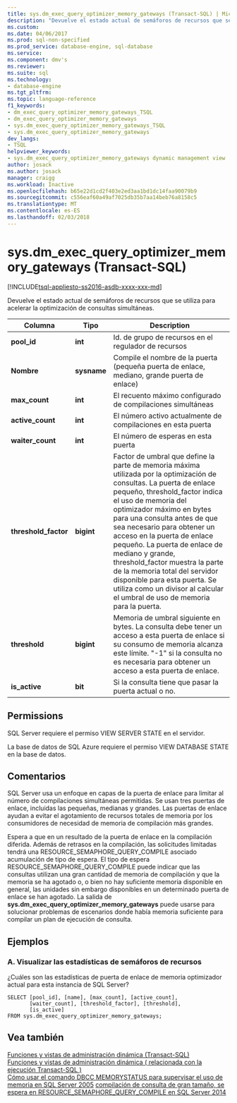 ```yaml
---
title: sys.dm_exec_query_optimizer_memory_gateways (Transact-SQL) | Microsoft Docs
description: "Devuelve el estado actual de semáforos de recursos que se utiliza para acelerar la optimización de consultas simultáneas"
ms.custom: 
ms.date: 04/06/2017
ms.prod: sql-non-specified
ms.prod_service: database-engine, sql-database
ms.service: 
ms.component: dmv's
ms.reviewer: 
ms.suite: sql
ms.technology:
- database-engine
ms.tgt_pltfrm: 
ms.topic: language-reference
f1_keywords:
- dm_exec_query_optimizer_memory_gateways_TSQL
- dm_exec_query_optimizer_memory_gateways
- sys.dm_exec_query_optimizer_memory_gateways_TSQL
- sys.dm_exec_query_optimizer_memory_gateways
dev_langs:
- TSQL
helpviewer_keywords:
- sys.dm_exec_query_optimizer_memory_gateways dynamic management view
author: josack
ms.author: josack
manager: craigg
ms.workload: Inactive
ms.openlocfilehash: b65e22d1cd2f403e2ed3aa1bd1dc14faa90079b9
ms.sourcegitcommit: c556eaf60a49af7025db35b7aa14beb76a8158c5
ms.translationtype: MT
ms.contentlocale: es-ES
ms.lasthandoff: 02/03/2018
---
```

# <a name="sysdmexecqueryoptimizermemorygateways-transact-sql"></a>sys.dm_exec_query_optimizer_memory_gateways (Transact-SQL)
[!INCLUDE[tsql-appliesto-ss2016-asdb-xxxx-xxx-md](../../includes/tsql-appliesto-ss2016-asdb-xxxx-xxx-md.md)]

Devuelve el estado actual de semáforos de recursos que se utiliza para acelerar la optimización de consultas simultáneas.

|Columna|Tipo|Description|  
|----------|---------------|-----------------|  
|**pool_id**|**int**|Id. de grupo de recursos en el regulador de recursos|  
|**Nombre**|**sysname**|Compile el nombre de la puerta (pequeña puerta de enlace, mediano, grande puerta de enlace)|
|**max_count**|**int**|El recuento máximo configurado de compilaciones simultáneas|
|**active_count**|**int**|El número activo actualmente de compilaciones en esta puerta|
|**waiter_count**|**int**|El número de esperas en esta puerta|
|**threshold_factor**|**bigint**|Factor de umbral que define la parte de memoria máxima utilizada por la optimización de consultas.  La puerta de enlace pequeño, threshold_factor indica el uso de memoria del optimizador máximo en bytes para una consulta antes de que sea necesario para obtener un acceso en la puerta de enlace pequeño.  La puerta de enlace de mediano y grande, threshold_factor muestra la parte de la memoria total del servidor disponible para esta puerta. Se utiliza como un divisor al calcular el umbral de uso de memoria para la puerta.|
|**threshold**|**bigint**|Memoria de umbral siguiente en bytes.  La consulta debe tener un acceso a esta puerta de enlace si su consumo de memoria alcanza este límite.  "-1" si la consulta no es necesaria para obtener un acceso a esta puerta de enlace.|
|**is_active**|**bit**|Si la consulta tiene que pasar la puerta actual o no.|


## <a name="permissions"></a>Permissions  
SQL Server requiere el permiso VIEW SERVER STATE en el servidor.

La base de datos de SQL Azure requiere el permiso VIEW DATABASE STATE en la base de datos.


## <a name="remarks"></a>Comentarios  
SQL Server usa un enfoque en capas de la puerta de enlace para limitar al número de compilaciones simultáneas permitidas.  Se usan tres puertas de enlace, incluidas las pequeñas, medianas y grandes. Las puertas de enlace ayudan a evitar el agotamiento de recursos totales de memoria por los consumidores de necesidad de memoria de compilación más grandes.

Espera a que en un resultado de la puerta de enlace en la compilación diferida. Además de retrasos en la compilación, las solicitudes limitadas tendrá una RESOURCE_SEMAPHORE_QUERY_COMPILE asociado acumulación de tipo de espera. El tipo de espera RESOURCE_SEMAPHORE_QUERY_COMPILE puede indicar que las consultas utilizan una gran cantidad de memoria de compilación y que la memoria se ha agotado o, o bien no hay suficiente memoria disponible en general, las unidades sin embargo disponibles en un determinado puerta de enlace se han agotado. La salida de **sys.dm_exec_query_optimizer_memory_gateways** puede usarse para solucionar problemas de escenarios donde había memoria suficiente para compilar un plan de ejecución de consulta.  

## <a name="examples"></a>Ejemplos  

### <a name="a-viewing-statistics-on-resource-semaphores"></a>A. Visualizar las estadísticas de semáforos de recursos  
¿Cuáles son las estadísticas de puerta de enlace de memoria optimizador actual para esta instancia de SQL Server?

```  
SELECT [pool_id], [name], [max_count], [active_count],
       [waiter_count], [threshold_factor], [threshold],
       [is_active]
FROM sys.dm_exec_query_optimizer_memory_gateways;   

```  

## <a name="see-also"></a>Vea también  
 [Funciones y vistas de administración dinámica &#40;Transact-SQL&#41;](./system-dynamic-management-views.md)   
 [Funciones y vistas de administración dinámica &#40; relacionada con la ejecución Transact-SQL &#41;](./execution-related-dynamic-management-views-and-functions-transact-sql.md)  
[Cómo usar el comando DBCC MEMORYSTATUS para supervisar el uso de memoria en SQL Server 2005](https://support.microsoft.com/help/907877/how-to-use-the-dbcc-memorystatus-command-to-monitor-memory-usage-on-sql-server-2005)
[compilación de consulta de gran tamaño, se espera en RESOURCE_SEMAPHORE_QUERY_COMPILE en SQL Server 2014](https://support.microsoft.com/help/3024815/large-query-compilation-waits-on-resource-semaphore-query-compile-in-sql-server-2014)
